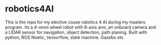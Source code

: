 # robotics4AI
This is the repo for my elective couse robotics 4 AI during my masters program. Its a 4-omni wheel robot with 6-axis arm,  an onboard camera  and a LIDAR sensor for navigation, object detection, path planing. Built with python, ROS Noetic, tensorflow, state machine. Gazebo etc
